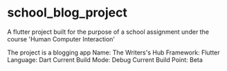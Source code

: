 # school_blog_project
A flutter project built for the purpose of a school
assignment under the course 'Human Computer Interaction'

The project is a blogging app
Name: The Writers's Hub
Framework: Flutter
Language: Dart
Current Build Mode: Debug
Current Build Point: Beta
